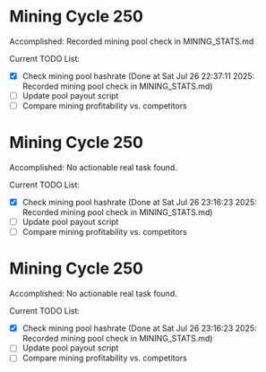 # Mining Cycle 250

Accomplished: Recorded mining pool check in MINING_STATS.md

Current TODO List:

- [x] Check mining pool hashrate  (Done at Sat Jul 26 22:37:11 2025: Recorded mining pool check in MINING_STATS.md)
- [ ] Update pool payout script
- [ ] Compare mining profitability vs. competitors

# Mining Cycle 250

Accomplished: No actionable real task found.

Current TODO List:

- [x] Check mining pool hashrate  (Done at Sat Jul 26 23:16:23 2025: Recorded mining pool check in MINING_STATS.md)
- [ ] Update pool payout script
- [ ] Compare mining profitability vs. competitors

# Mining Cycle 250

Accomplished: No actionable real task found.

Current TODO List:

- [x] Check mining pool hashrate  (Done at Sat Jul 26 23:16:23 2025: Recorded mining pool check in MINING_STATS.md)
- [ ] Update pool payout script
- [ ] Compare mining profitability vs. competitors